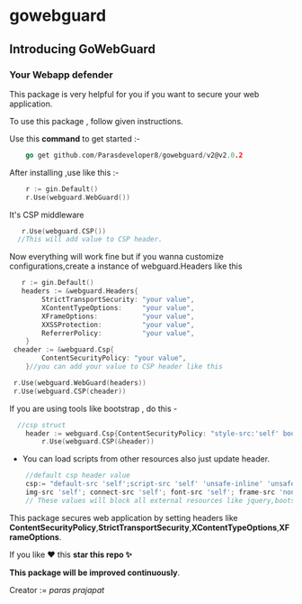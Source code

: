 # gowebguard

## Introducing GoWebGuard
### Your Webapp defender

This package is very helpful for you if you want to secure your web application.

To use this package , follow given instructions.

Use this **command** to get started :-

```go
    go get github.com/Parasdeveloper8/gowebguard/v2@v2.0.2
```
After installing ,use like this :-

```go
    r := gin.Default()
    r.Use(webguard.WebGuard())
```

It's CSP middleware
```go
   r.Use(webguard.CSP())
  //This will add value to CSP header.
```

Now everything will work fine but if you wanna customize configurations,create a instance of webguard.Headers like this
```go
   r := gin.Default()
   headers := &webguard.Headers{
		StrictTransportSecurity: "your value",
		XContentTypeOptions:     "your value",
		XFrameOptions:           "your value",
		XXSSProtection:          "your value",
		ReferrerPolicy:          "your value",
	}
 cheader := &webguard.Csp{
		ContentSecurityPolicy: "your value",
	}//you can add your value to CSP header like this

 r.Use(webguard.WebGuard(headers))
 r.Use(webguard.CSP(cheader))
```
If you are using tools like bootstrap , do this -
```go
  //csp struct
	header := webguard.Csp{ContentSecurityPolicy: "style-src:'self' bootstrap.web.link"}
        r.Use(webguard.CSP(&header))
```
- You can load scripts from other resources also just update header.

```go
    //default csp header value
    csp:= "default-src 'self';script-src 'self' 'unsafe-inline' 'unsafe-eval'; object-src 'none'; style-src 'self' 'unsafe-inline';
    img-src 'self'; connect-src 'self'; font-src 'self'; frame-src 'none';"
    // These values will block all external resources like jquery,bootstrap,etc.
```

This package secures web application by setting headers like **ContentSecurityPolicy**,**StrictTransportSecurity**,**XContentTypeOptions**,**XFrameOptions**.

If you like ❤ this **star this repo ✨**

**This package will be improved continuously**.

Creator := *paras prajapat*
  
